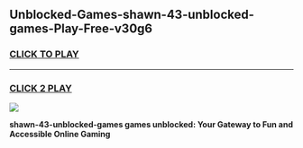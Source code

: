 
## Unblocked-Games-shawn-43-unblocked-games-Play-Free-v30g6
<h3>
<a href="https://premium76.site?title=shawn-43-unblocked-games&ref=17A">CLICK TO PLAY</a></h3>
<hr>

<h3>
<a href="https://premium76.site?title=shawn-43-unblocked-games&ref=17A">CLICK 2 PLAY</a>
  
</h3>

<a href="https://premium76.site?title=shawn-43-unblocked-games&ref=17A"><img src="https://clearcache.store/games.png"></a>


**shawn-43-unblocked-games games unblocked: Your Gateway to Fun and Accessible Online Gaming**
